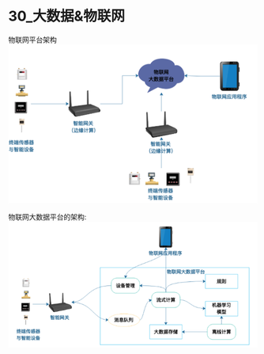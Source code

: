 # 30_大数据&物联网
物联网平台架构
![](images_attachments/20210316223517294_8780.png)



物联网大数据平台的架构:
![](images_attachments/20210316223542926_4310.png)
